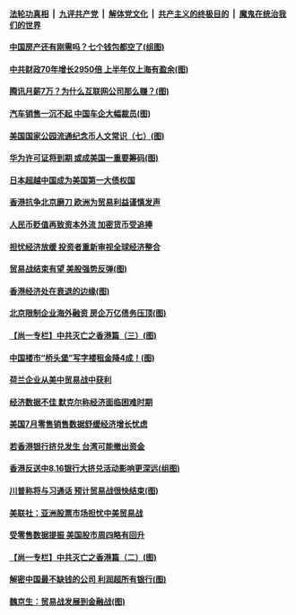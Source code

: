 ####  [法轮功真相](../../../../basic/blob/master/README.md?t=08181952) &nbsp;|&nbsp; [九评共产党](../../../../9ping.md/blob/master/README.md?t=08181952) &nbsp;|&nbsp; [解体党文化](../../../../jtdwh.md/blob/master/README.md?t=08181952)  &nbsp;|&nbsp; [共产主义的终极目的](../../../../gczydzjmd.md/blob/master/README.md?t=08181952) &nbsp;|&nbsp; [魔鬼在统治我们的世界](../../../../mgztzwmdsj.md/blob/master/README.md?t=08181952) 

#### [中国房产还有刚需吗？七个钱包都空了(组图)](../pages/p5/904076.md?t=08181952) 

#### [中共财政70年增长2950倍 上半年仅上海有盈余(图)](../pages/p5/904078.md?t=08181952) 

#### [腾讯月薪7万？为什么互联网公司那么赚？(图)](../pages/p5/904080.md?t=08181952) 

#### [汽车销售一沉不起 中国车企大幅裁员(图)](../pages/p5/904082.md?t=08181952) 

#### [美国国家公园流通纪念币人文常识（七）(图)](../pages/p5/904084.md?t=08181952) 

#### [华为许可证将到期 或成美国一重要筹码(图)](../pages/p5/904035.md?t=08181952) 

#### [日本超越中国成为美国第一大债权国](../pages/p5/904079.md?t=08181952) 

#### [香港抗争北京磨刀 欧洲为贸易利益谨慎发声](../pages/p5/904053.md?t=08181952) 

#### [人民币贬值再致资本外流 加密货币受追捧](../pages/p5/904043.md?t=08181952) 

#### [担忧经济放缓 投资者重新审视全球经济整合](../pages/p5/904041.md?t=08181952) 

#### [贸易战结束有望 美股强势反弹(图)](../pages/p5/904011.md?t=08181952) 

#### [香港经济处在衰退的边缘(图)](../pages/p5/904009.md?t=08181952) 

#### [北京限制企业海外融资 房企万亿债务压顶(图)](../pages/p5/903983.md?t=08181952) 

#### [【尚一专栏】中共灭亡之香港篇（三）(图)](../pages/p5/903760.md?t=08181952) 

#### [中国楼市“桥头堡”写字楼租金降4成！(图)](../pages/p5/903979.md?t=08181952) 

#### [荷兰企业从美中贸易战中获利](../pages/p5/903982.md?t=08181952) 

#### [经济数据不佳 默克尔称经济面临困难时期](../pages/p5/903981.md?t=08181952) 

#### [美国7月零售销售数据舒缓经济增长忧虑](../pages/p5/903980.md?t=08181952) 

#### [若香港银行挤兑发生 台湾可能撤出资金](../pages/p5/903946.md?t=08181952) 

#### [香港反送中8.16银行大挤兑活动影响更深远(组图)](../pages/p5/903945.md?t=08181952) 

#### [川普称将与习通话 预计贸易战很快结束(图)](../pages/p5/903925.md?t=08181952) 

#### [美联社：亚洲股票市场担忧中美贸易战](../pages/p5/903924.md?t=08181952) 

#### [受零售数据提振 美国股市周四略有回升](../pages/p5/903923.md?t=08181952) 

#### [【尚一专栏】中共灭亡之香港篇（二）(图)](../pages/p5/903757.md?t=08181952) 

#### [解密中国最不缺钱的公司 利润超所有银行(图)](../pages/p5/903839.md?t=08181952) 

#### [魏京生：贸易战发展到金融战(图)](../pages/p5/903858.md?t=08181952) 

